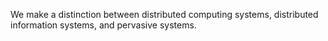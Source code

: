 We make a distinction between distributed computing systems, distributed information systems, and pervasive systems. 

